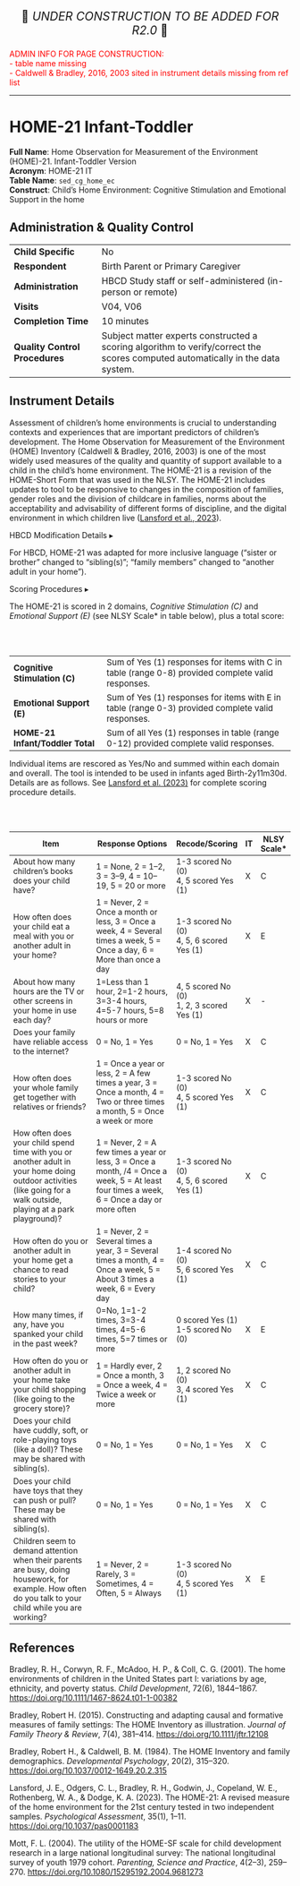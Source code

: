 <p style="text-align: center; font-size: 1.5em;">🚧 <i>UNDER CONSTRUCTION TO BE ADDED FOR R2.0</i> 🚧 </p>

 <p style="color: red;">ADMIN INFO FOR PAGE CONSTRUCTION:<br>
 - table name missing<br>
 - Caldwell & Bradley, 2016, 2003 sited in instrument details missing from ref list</p>

----------------

# HOME-21 Infant-Toddler

**Full Name**: Home Observation for Measurement of the Environment (HOME)-21. Infant-Toddler Version                    
**Acronym**: HOME-21 IT          
**Table Name**: `sed_cg_home_ec`            
**Construct**: Child’s Home Environment: Cognitive Stimulation and Emotional Support in the home

## Administration & Quality Control

<table class="table-no-vertical-lines" style="width: 100%; border-collapse: collapse; table-layout: fixed;">
<tbody>
<tr><td><b>Child Specific</b></td>
<td>No</td></tr>
<tr><td><b>Respondent</b></td>
<td>Birth Parent or Primary Caregiver</td></tr>
<tr><td><b>Administration</b></td>
<td style="word-wrap: break-word; white-space: normal;">HBCD Study staff or self-administered (in-person or remote)</td></tr>
<tr><td><b>Visits</b></td>
<td>V04, V06</td></tr>
<tr><td><b>Completion Time</b></td>
<td>10 minutes</td></tr>
<tr><td><b>Quality Control Procedures</b></td>
<td style="word-wrap: break-word; white-space: normal;">Subject matter experts constructed a scoring algorithm to verify/correct the scores computed automatically in the data system.</td></tr>      
</tbody>
</table>

## Instrument Details

Assessment of children’s home environments is crucial to understanding contexts and experiences that are important predictors of children’s development. The Home Observation for Measurement of the Environment (HOME) Inventory (Caldwell & Bradley, 2016, 2003) is one of the most widely used measures of the quality and quantity of support available to a child in the child’s home environment. The HOME-21 is a revision of the HOME-Short Form that was used in the NLSY. The HOME-21 includes updates to tool to be responsive to changes in the composition of families, gender roles and the division of childcare in families, norms about the acceptability and advisability of different forms of discipline, and the digital environment in which children live (<a href="https://doi.org/10.1037/pas0001183" target="_blank">Lansford et al., 2023</a>).

<div id="hbcd-mod" class="table-banner" onclick="toggleCollapse(this)">
  <span class="text-with-link">
  <span class="text">HBCD Modification Details</span>
  <a class="anchor-link" href="#hbcd-mod" title="Copy link">
  <i class="fa-solid fa-link"></i>
  </a>
  </span>
  <span class="arrow">▸</span>
</div>
<div class="collapsible-content">
<p>For HBCD, HOME-21 was adapted for more inclusive language (“sister or brother” changed to “sibling(s)”; “family members” changed to “another adult in your home”).</p>
</div>

<div id="scoring" class="table-banner" onclick="toggleCollapse(this)">
  <span class="text-with-link">
  <span class="text">Scoring Procedures</span>
  <a class="anchor-link" href="#scoring" title="Copy link">
  <i class="fa-solid fa-link"></i>
  </a>
  </span>
  <span class="arrow">▸</span>
</div>
<div class="table-collapsible-content">
<p>The HOME-21 is scored in 2 domains, <i>Cognitive Stimulation (C)</i> and <i>Emotional Support (E)</i> (see NLSY Scale* in table below), plus a total score:</p><br><br>

<table class="table-no-vertical-lines" style="width: 100%; border-collapse: collapse; table-layout: fixed; font-size: 15px; padding-bottom: 0; margin-bottom: 0;">
<tbody>
<tr><td><b>Cognitive Stimulation (C)</b></td>
<td style="word-wrap: break-word; white-space: normal;">Sum of Yes (1) responses for items with C in table (range 0-8) provided complete valid responses.</td></tr> 
<tr><td><b>Emotional Support (E)</b></td>
<td style="word-wrap: break-word; white-space: normal;">Sum of Yes (1) responses for items with E in table (range 0-3) provided complete valid responses.</td></tr> 
<tr><td><b>HOME-21 Infant/Toddler Total</b></td>
<td style="word-wrap: break-word; white-space: normal;">Sum of all Yes (1) responses in table (range 0-12) provided complete valid responses.</td></tr> 
</tbody>
</table>
<p>Individual items are rescored as Yes/No and summed within each domain and overall. The tool is intended to be used in infants aged Birth-2y11m30d. Details are as follows. See <a href="https://doi.org/10.1037/pas0001183">Lansford et al. (2023)</a> for complete scoring procedure details.</p>
<br><br>

<table style="width: 100%; border-collapse: collapse; table-layout: fixed; font-size: 14px">
<thead>
  <tr>
    <th style="width: 40%;">Item</th>
    <th style="width: 40%;">Response Options</th>
    <th style="width: 20%;">Recode/Scoring</th>
    <th style="width: 5%;">IT</th>
    <th style="width: 5%; word-wrap: break-word; white-space: normal;">NLSY Scale*</th>
  </tr>
  </thead>
<tbody>
<tr>
  <td style="word-wrap: break-word; white-space: normal;">About how many children&rsquo;s books does your child have?</td>
  <td style="word-wrap: break-word; white-space: normal;">1 = None, 2 = 1&ndash;2, 3 = 3&ndash;9, 4 = 10&ndash;19, 5 = 20 or more</td>
  <td style="word-wrap: break-word; white-space: normal;">1-3 scored No (0)<br>4, 5 scored Yes (1)</td>
  <td>X</td>
  <td>C</td>
</tr>
<tr>
  <td style="word-wrap: break-word; white-space: normal;">How often does your child eat a meal with you or another adult in your home?</td>
  <td style="word-wrap: break-word; white-space: normal;">1 = Never, 2 = Once a month or less, 3 = Once a week, 4 = Several times a week, 5 = Once a day, 6 = More than once a day</td>
  <td style="word-wrap: break-word; white-space: normal;">1-3 scored No (0)<br>4, 5, 6 scored Yes (1)</td>
  <td>X</td>
  <td>E</td>
</tr>
<tr>
  <td style="word-wrap: break-word; white-space: normal;">About how many hours are the TV or other screens in your home in use each day?</td>
  <td style="word-wrap: break-word; white-space: normal;">1=Less than 1 hour, 2=1-2 hours, 3=3-4 hours, 4=5-7 hours, 5=8 hours or more</td>
  <td style="word-wrap: break-word; white-space: normal;">4, 5 scored No (0)<br>1, 2, 3 scored Yes (1)</td>
  <td>X</td>
  <td>-</td>
</tr>
<tr>
  <td style="word-wrap: break-word; white-space: normal;">Does your family have reliable access to the internet?</td>
  <td>0 = No, 1 = Yes</td>
  <td>0 = No, 1 = Yes</td>
  <td>X</td>
  <td>C</td>
</tr>
<tr>
  <td style="word-wrap: break-word; white-space: normal;">How often does your whole family get together with relatives or friends?</td>
  <td style="word-wrap: break-word; white-space: normal;">1 = Once a year or less, 2 = A few times a year, 3 = Once a month, 4 = Two or three times a month, 5 = Once a week or more</td>
  <td style="word-wrap: break-word; white-space: normal;">1-3 scored No (0)<br>4, 5 scored Yes (1)</td>
  <td>X</td>
  <td>C</td>
</tr>
<tr>
  <td style="word-wrap: break-word; white-space: normal;">How often does your child spend time with you or another adult in your home doing outdoor activities (like going for a walk outside, playing at a park playground)?</td>
  <td style="word-wrap: break-word; white-space: normal;">1 = Never, 2 = A few times a year or less, 3 = Once a month, /4 = Once a week, 5 = At least four times a week, 6 = Once a day or more often</td>
  <td style="word-wrap: break-word; white-space: normal;">1-3 scored No (0)<br>4, 5, 6 scored Yes (1)</td>
  <td>X</td>
  <td>C</td>
</tr>
<tr>
<td style="word-wrap: break-word; white-space: normal;">How often do you or another adult in your home get a chance to read stories to your child?</td>
<td style="word-wrap: break-word; white-space: normal;">1 = Never, 2 = Several times a year, 3 = Several times a month, 4 = Once a week, 5 = About 3 times a week, 6 = Every day</td>
<td style="word-wrap: break-word; white-space: normal;">1-4 scored No (0)<br>5, 6 scored Yes (1)</td>
<td>X</td>
<td>C</td>
</tr>
<tr>
<td style="word-wrap: break-word; white-space: normal;">How many times, if any, have you spanked your child in the past week?</td>
<td style="word-wrap: break-word; white-space: normal;">0=No, 1=1-2 times, 3=3-4 times, 4=5-6 times, 5=7 times or more</td>
<td style="word-wrap: break-word; white-space: normal;">0 scored Yes (1)<br>1-5 scored No (0)</td>
<td>X</td>
<td>E</td>
</tr>
<tr>
<td style="word-wrap: break-word; white-space: normal;">How often do you or another adult in your home take your child shopping (like going to the grocery store)?</td>
<td style="word-wrap: break-word; white-space: normal;">1 = Hardly ever, 2 = Once a month, 3 = Once a week, 4 = Twice a week or more</td>
<td style="word-wrap: break-word; white-space: normal;">1, 2 scored No (0)<br>3, 4 scored Yes (1)</td>
<td>X</td>
<td>C</td>
</tr>
<tr>
<td style="word-wrap: break-word; white-space: normal;">Does your child have cuddly, soft, or role-playing toys (like a doll)? These may be shared with sibling(s).</td>
<td>0 = No, 1 = Yes</td>
<td>0 = No, 1 = Yes</td>
<td>X</td>
<td>C</td>
</tr>
<tr>
<td style="word-wrap: break-word; white-space: normal;">Does your child have toys that they can push or pull? These may be shared with sibling(s).</td>
<td>0 = No, 1 = Yes</td>
<td>0 = No, 1 = Yes</td>
<td>X</td>
<td>C</td>
</tr>
<tr>
<td style="word-wrap: break-word; white-space: normal;">Children seem to demand attention when their parents are busy, doing housework, for example. How often do you talk to your child while you are working?</td>
<td style="word-wrap: break-word; white-space: normal;">1 = Never, 2 = Rarely, 3 = Sometimes, 4 = Often, 5 = Always</td>
<td style="word-wrap: break-word; white-space: normal;">1-3 scored No (0)<br>4, 5 scored Yes (1)</td>
<td>X</td>
<td>E</td>
</tr>
</tbody>
</table>
</div>

## References
<div class="references"> 
<p>Bradley, R. H., Corwyn, R. F., McAdoo, H. P., & Coll, C. G. (2001). The home environments of children in the United States part I: variations by age, ethnicity, and poverty status. <i>Child Development</i>, 72(6), 1844–1867. <a href="https://doi.org/10.1111/1467-8624.t01-1-00382" target="_blank">https://doi.org/10.1111/1467-8624.t01-1-00382</a></p>  
<p>Bradley, Robert H. (2015). Constructing and adapting causal and formative measures of family settings: The HOME Inventory as illustration. <i>Journal of Family Theory & Review</i>, 7(4), 381–414. <a href="https://doi.org/10.1111/jftr.12108" target="_blank">https://doi.org/10.1111/jftr.12108</a></p>  
<p>Bradley, Robert H., & Caldwell, B. M. (1984). The HOME Inventory and family demographics. <i>Developmental Psychology</i>, 20(2), 315–320. <a href="https://doi.org/10.1037/0012-1649.20.2.315" target="_blank">https://doi.org/10.1037/0012-1649.20.2.315</a></p>  
<p>Lansford, J. E., Odgers, C. L., Bradley, R. H., Godwin, J., Copeland, W. E., Rothenberg, W. A., & Dodge, K. A. (2023). The HOME-21: A revised measure of the home environment for the 21st century tested in two independent samples. <i>Psychological Assessment</i>, 35(1), 1–11. <a href="https://doi.org/10.1037/pas0001183" target="_blank">https://doi.org/10.1037/pas0001183</a></p>  
<p>Mott, F. L. (2004). The utility of the HOME-SF scale for child development research in a large national longitudinal survey: The national longitudinal survey of youth 1979 cohort. <i>Parenting, Science and Practice</i>, 4(2–3), 259–270. <a href="https://doi.org/10.1080/15295192.2004.9681273" target="_blank">https://doi.org/10.1080/15295192.2004.9681273</a></p>  
</div>
<br>

